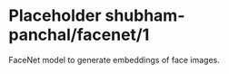 # Placeholder shubham-panchal/facenet/1
FaceNet model to generate embeddings of face images.

<!-- module-type: image-embedding -->
<!-- network-architecture: GoogleNet -->
<!-- fine-tunable: false -->
<!-- format: lite -->
<!-- license: Apache-2.0 -->